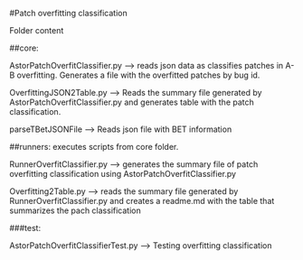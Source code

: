 #Patch overfitting classification

Folder content

##core:

AstorPatchOverfitClassifier.py --> reads json data as classifies patches in A-B overfitting. Generates a file with the overfitted patches by bug id.

OverfittingJSON2Table.py --> Reads the summary file generated by AstorPatchOverfitClassifier.py and generates table with the patch classification.

parseTBetJSONFile --> Reads json file with BET information

##runners: executes scripts from core folder.

RunnerOverfitClassifier.py --> generates the summary file of patch overfitting classification using AstorPatchOverfitClassifier.py

Overfitting2Table.py --> reads the summary file generated by RunnerOverfitClassifier.py and creates a readme.md with the table that summarizes the pach classification

###test:

AstorPatchOverfitClassifierTest.py --> Testing overfitting classification